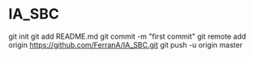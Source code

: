 # IA_SBC
git init
git add README.md
git commit -m "first commit"
git remote add origin https://github.com/FerranA/IA_SBC.git
git push -u origin master
